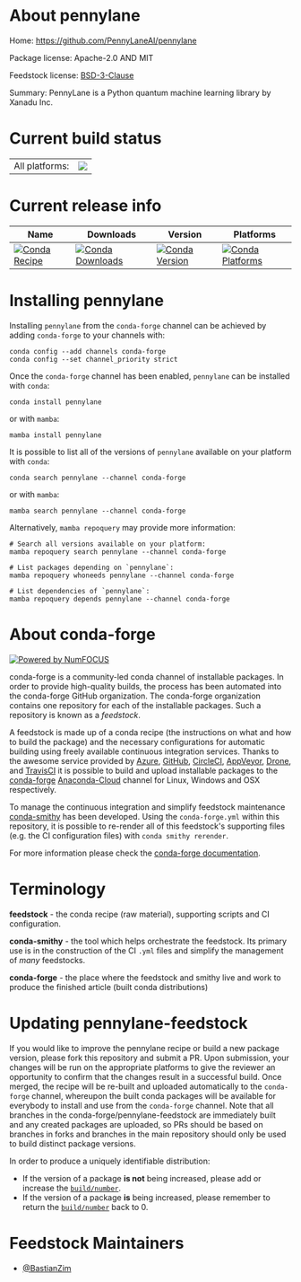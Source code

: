 About pennylane
===============

Home: https://github.com/PennyLaneAI/pennylane

Package license: Apache-2.0 AND MIT

Feedstock license: [BSD-3-Clause](https://github.com/conda-forge/pennylane-feedstock/blob/main/LICENSE.txt)

Summary: PennyLane is a Python quantum machine learning library by Xanadu Inc.

Current build status
====================


<table><tr><td>All platforms:</td>
    <td>
      <a href="https://dev.azure.com/conda-forge/feedstock-builds/_build/latest?definitionId=14636&branchName=main">
        <img src="https://dev.azure.com/conda-forge/feedstock-builds/_apis/build/status/pennylane-feedstock?branchName=main">
      </a>
    </td>
  </tr>
</table>

Current release info
====================

| Name | Downloads | Version | Platforms |
| --- | --- | --- | --- |
| [![Conda Recipe](https://img.shields.io/badge/recipe-pennylane-green.svg)](https://anaconda.org/conda-forge/pennylane) | [![Conda Downloads](https://img.shields.io/conda/dn/conda-forge/pennylane.svg)](https://anaconda.org/conda-forge/pennylane) | [![Conda Version](https://img.shields.io/conda/vn/conda-forge/pennylane.svg)](https://anaconda.org/conda-forge/pennylane) | [![Conda Platforms](https://img.shields.io/conda/pn/conda-forge/pennylane.svg)](https://anaconda.org/conda-forge/pennylane) |

Installing pennylane
====================

Installing `pennylane` from the `conda-forge` channel can be achieved by adding `conda-forge` to your channels with:

```
conda config --add channels conda-forge
conda config --set channel_priority strict
```

Once the `conda-forge` channel has been enabled, `pennylane` can be installed with `conda`:

```
conda install pennylane
```

or with `mamba`:

```
mamba install pennylane
```

It is possible to list all of the versions of `pennylane` available on your platform with `conda`:

```
conda search pennylane --channel conda-forge
```

or with `mamba`:

```
mamba search pennylane --channel conda-forge
```

Alternatively, `mamba repoquery` may provide more information:

```
# Search all versions available on your platform:
mamba repoquery search pennylane --channel conda-forge

# List packages depending on `pennylane`:
mamba repoquery whoneeds pennylane --channel conda-forge

# List dependencies of `pennylane`:
mamba repoquery depends pennylane --channel conda-forge
```


About conda-forge
=================

[![Powered by
NumFOCUS](https://img.shields.io/badge/powered%20by-NumFOCUS-orange.svg?style=flat&colorA=E1523D&colorB=007D8A)](https://numfocus.org)

conda-forge is a community-led conda channel of installable packages.
In order to provide high-quality builds, the process has been automated into the
conda-forge GitHub organization. The conda-forge organization contains one repository
for each of the installable packages. Such a repository is known as a *feedstock*.

A feedstock is made up of a conda recipe (the instructions on what and how to build
the package) and the necessary configurations for automatic building using freely
available continuous integration services. Thanks to the awesome service provided by
[Azure](https://azure.microsoft.com/en-us/services/devops/), [GitHub](https://github.com/),
[CircleCI](https://circleci.com/), [AppVeyor](https://www.appveyor.com/),
[Drone](https://cloud.drone.io/welcome), and [TravisCI](https://travis-ci.com/)
it is possible to build and upload installable packages to the
[conda-forge](https://anaconda.org/conda-forge) [Anaconda-Cloud](https://anaconda.org/)
channel for Linux, Windows and OSX respectively.

To manage the continuous integration and simplify feedstock maintenance
[conda-smithy](https://github.com/conda-forge/conda-smithy) has been developed.
Using the ``conda-forge.yml`` within this repository, it is possible to re-render all of
this feedstock's supporting files (e.g. the CI configuration files) with ``conda smithy rerender``.

For more information please check the [conda-forge documentation](https://conda-forge.org/docs/).

Terminology
===========

**feedstock** - the conda recipe (raw material), supporting scripts and CI configuration.

**conda-smithy** - the tool which helps orchestrate the feedstock.
                   Its primary use is in the construction of the CI ``.yml`` files
                   and simplify the management of *many* feedstocks.

**conda-forge** - the place where the feedstock and smithy live and work to
                  produce the finished article (built conda distributions)


Updating pennylane-feedstock
============================

If you would like to improve the pennylane recipe or build a new
package version, please fork this repository and submit a PR. Upon submission,
your changes will be run on the appropriate platforms to give the reviewer an
opportunity to confirm that the changes result in a successful build. Once
merged, the recipe will be re-built and uploaded automatically to the
`conda-forge` channel, whereupon the built conda packages will be available for
everybody to install and use from the `conda-forge` channel.
Note that all branches in the conda-forge/pennylane-feedstock are
immediately built and any created packages are uploaded, so PRs should be based
on branches in forks and branches in the main repository should only be used to
build distinct package versions.

In order to produce a uniquely identifiable distribution:
 * If the version of a package **is not** being increased, please add or increase
   the [``build/number``](https://docs.conda.io/projects/conda-build/en/latest/resources/define-metadata.html#build-number-and-string).
 * If the version of a package **is** being increased, please remember to return
   the [``build/number``](https://docs.conda.io/projects/conda-build/en/latest/resources/define-metadata.html#build-number-and-string)
   back to 0.

Feedstock Maintainers
=====================

* [@BastianZim](https://github.com/BastianZim/)

